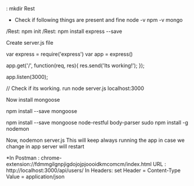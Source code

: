 : mkdir Rest

* Check if following things are present and fine
node -v
npm -v
mongo

/Rest: npm init
/Rest: npm install express --save

Create server.js file 

var express = require('express')
var app = express()

app.get('/', function(req, res){
   res.send('Its working!');
});

app.listen(3000);

// Check if its working.
	run node server.js 
	localhost:3000
	
Now install mongoose 

npm install --save mongoose

npm install --save mongoose node-restful body-parser
sudo npm install -g nodemon

Now, 
	nodemon server.js
This will keep always running the app in case we change in app server will restart

*In Postman :
	chrome-extension://fdmmgilgnpjigdojojpjoooidkmcomcm/index.html
	URL : http://localhost:3000/api/users/
	In Headers: set Header = Content-Type Value = application/json	
